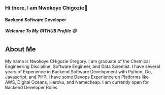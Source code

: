 ### Hi there, I am Nwokoye Chigozie👋
#### Backend Software Developer
##### Welcome To My GITHUB Profile :blush:
#

## About Me
My name is Nwokoye CHigozie Gregory. I am graduate of the Chemical Engineering Discipline, Software Engineer, and Data Scientist. I have several years of Experience in Backend Software Development with Python, Go, Javascript, and PHP. I have some Devops Experience on Platforms like AWS, Digital Oceans, Heroku, and Namecheap. I am currently open for Backend Developer Roles.

# 













<!--
**gregoflash05/gregoflash05** is a ✨ _special_ ✨ repository because its `README.md` (this file) appears on your GitHub profile.

Here are some ideas to get you started:

- 🔭 I’m currently working on ...
- 🌱 I’m currently learning ...
- 👯 I’m looking to collaborate on ...
- 🤔 I’m looking for help with ...
- 💬 Ask me about ...
- 📫 How to reach me: ...
- 😄 Pronouns: ...
- ⚡ Fun fact: ...
-->

